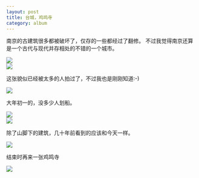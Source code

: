 ```yaml
---
layout: post
title: 台城，鸡鸣寺
category: album
---
```


南京的古建筑很多都被破坏了，仅存的一些都经过了翻修。
不过我觉得南京还算是一个古代与现代并存相处的不错的一个城市。

<div class="img_h"><img src="https://public.sn2.livefilestore.com/y1pDAdia6ULLP7SR9vvXRHPEKOYBg5PqMFJnboGsvfjzlS8h7beJ5q7-lM7L1dyjibrBibTZ5tXNnhaEQDsaiETeg/8Al1z%20-%20Imgur.jpg?psid=1" ></div>

<div class="img_v"><img src="https://public.sn2.livefilestore.com/y1pDAdia6ULLP5c6TZUtIlTQT2TYHSF34hQTloTsV68iOzbaO9Qcrjl-wDjuoNUh_LeXfTljknqNWxglYq-icHnWw/Cy1kY - Imgur.jpg?psid=1" ></div> 

这张貌似已经被太多的人拍过了，不过我也是刚刚知道:-)

<div class="img_h"><img src="https://public.sn2.livefilestore.com/y1pwlIoBk6wJLL6M9F5qkEkiszaIUHVFbDIiP8i7jd4WgfI2sTk1_Uq3Xgwv8C36u2EWMKkiUvoKVPRxAE40Y2RrQ/v6ujE%20-%20Imgur.jpg?psid=1" ></div>

大年初一的，没多少人划船。

<div class="img_h"><img src="https://public.sn2.livefilestore.com/y1pcHi5SqSKjB6epAnj5EuQsa5bBt660Rs_aw0ngOS3GOAnDYeiMOsAmSgZ8eXq7eLH4uqTdVz3qaUFrkIndCojpQ/gdPSx%20-%20Imgur.jpg?psid=1" ></div>

<div class="img_v"><img src="https://public.sn2.livefilestore.com/y1prjLoLK-lYhaW8kql9jJb1g0NXuEePnnFa8gGmaitP1M59dB93WoR6Ma9IXz4TqEFyHbq5L1U9CnK5LpDYubg3g/4zjBW%20-%20Imgur.jpg?psid=1" ></div>

除了山脚下的建筑，几十年前看到的应该和今天一样。

<div class="img_h"><img src="https://public.sn2.livefilestore.com/y1pwlIoBk6wJLKOWgdwcMEdGnWElHRx74JaUluSiw_IuRskJ7ZMNZzu_i3_Lo_5MXLOpsUxziCpglaJjtIoja9qJw/Lnqto%20-%20Imgur.jpg?psid=1" ></div>

结束时再来一张鸡鸣寺

<div class="img_v"><img src="https://public.sn2.livefilestore.com/y1piXlhtYLuH7QM3jhewWcQhhWuC9qCgV-FnpCVMsVDxOw0fgOrhdqtpWYvMO1BUtFYQ6zqlfdop5Q1V5x7r7BAEQ/WvV0g%20-%20Imgur.jpg?psid=1" ></div>



